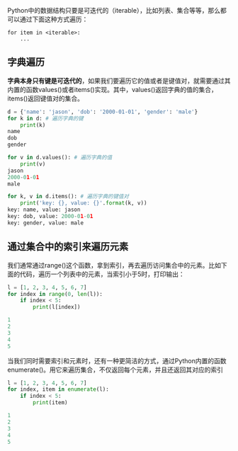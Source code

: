 Python中的数据结构只要是可迭代的（iterable），比如列表、集合等等，那么都可以通过下面这种方式遍历：

```Plain Text
for item in <iterable>:
    ...
```

## 字典遍历

**字典本身只有键是可迭代的**，如果我们要遍历它的值或者是键值对，就需要通过其内置的函数values()或者items()实现。其中，values()返回字典的值的集合，items()返回键值对的集合。

```Python
d = {'name': 'jason', 'dob': '2000-01-01', 'gender': 'male'}
for k in d: # 遍历字典的键
    print(k)
name
dob
gender

for v in d.values(): # 遍历字典的值
    print(v)
jason
2000-01-01
male

for k, v in d.items(): # 遍历字典的键值对
    print('key: {}, value: {}'.format(k, v))
key: name, value: jason
key: dob, value: 2000-01-01
key: gender, value: male
```

## 通过集合中的索引来遍历元素

我们通常通过range()这个函数，拿到索引，再去遍历访问集合中的元素。比如下面的代码，遍历一个列表中的元素，当索引小于5时，打印输出：

```python
l = [1, 2, 3, 4, 5, 6, 7]
for index in range(0, len(l)):
    if index < 5:
        print(l[index])

1
2
3
4
5
```


当我们同时需要索引和元素时，还有一种更简洁的方式，通过Python内置的函数enumerate()。用它来遍历集合，不仅返回每个元素，并且还返回其对应的索引

```Python
l = [1, 2, 3, 4, 5, 6, 7]
for index, item in enumerate(l):
    if index < 5:
        print(item)

1
2
3
4
5
```






